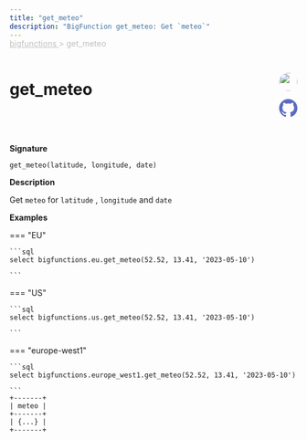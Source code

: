 ```yaml
---
title: "get_meteo"
description: "BigFunction get_meteo: Get `meteo`"
---
```


<span style="color: silver; position: relative; top: -1rem">
  <a href=".." style="color: silver">bigfunctions </a> > get_meteo
</span>

# get_meteo


<div style="position: relative; top: -4rem; margin-bottom:  -2rem; text-align: right; z-index: 9999;">
  
  <a href="https://www.linkedin.com/in/matthieu-rousseau" title="Author: Matthieu Rousseau" target="_blank">
    <img src="https://encrypted-tbn0.gstatic.com/images?q=tbn:ANd9GcSqTvjIcUoIG2dOnFeVUKQDmj2-iret_1eX43g5149obw&s" width="32" style=" border-radius: 50% !important">
  </a>
  
  <a href="{REPO_URL}/tree/main/bigfunctions/get_meteo.yaml" title="Edit on GitHub" target="_blank"><svg xmlns="http://www.w3.org/2000/svg" width="32" height="32" viewBox="0 0 24 24"><path fill="#5d6cc0" d="M12 0c-6.626 0-12 5.373-12 12 0 5.302 3.438 9.8 8.207 11.387.599.111.793-.261.793-.577v-2.234c-3.338.726-4.033-1.416-4.033-1.416-.546-1.387-1.333-1.756-1.333-1.756-1.089-.745.083-.729.083-.729 1.205.084 1.839 1.237 1.839 1.237 1.07 1.834 2.807 1.304 3.492.997.107-.775.418-1.305.762-1.604-2.665-.305-5.467-1.334-5.467-5.931 0-1.311.469-2.381 1.236-3.221-.124-.303-.535-1.524.117-3.176 0 0 1.008-.322 3.301 1.23.957-.266 1.983-.399 3.003-.404 1.02.005 2.047.138 3.006.404 2.291-1.552 3.297-1.23 3.297-1.23.653 1.653.242 2.874.118 3.176.77.84 1.235 1.911 1.235 3.221 0 4.609-2.807 5.624-5.479 5.921.43.372.823 1.102.823 2.222v3.293c0 .319.192.694.801.576 4.765-1.589 8.199-6.086 8.199-11.386 0-6.627-5.373-12-12-12z"/></svg></a>
</div>



**Signature** 
```
get_meteo(latitude, longitude, date)
```

**Description**

Get `meteo`
for `latitude` , `longitude` and `date`






**Examples**













=== "EU"

    ```sql
    select bigfunctions.eu.get_meteo(52.52, 13.41, '2023-05-10')
    
    ```




=== "US"

    ```sql
    select bigfunctions.us.get_meteo(52.52, 13.41, '2023-05-10')
    
    ```




=== "europe-west1"

    ```sql
    select bigfunctions.europe_west1.get_meteo(52.52, 13.41, '2023-05-10')
    
    ```









<pre style="margin-top: -1rem;">
<code style="padding-top: 0px; padding-bottom: 0px;">+-------+
| meteo |
+-------+
| {...} |
+-------+
</code>
</pre>









